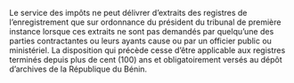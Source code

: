 Le  service  des  impôts  ne  peut  délivrer  d’extraits  des  registres  de l’enregistrement que sur ordonnance du président du tribunal de première instance lorsque ces extraits ne sont pas demandés par quelqu’une des parties contractantes ou leurs ayants cause ou par un officier public ou ministériel.
La disposition qui précède cesse d’être applicable aux registres terminés depuis plus de cent (100) ans et obligatoirement versés au dépôt d’archives de la République du Bénin.